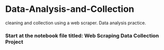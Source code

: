 # Data-Analysis-and-Collection
cleaning and collection using a web scraper. Data analysis practice.
### Start at the notebook file titled: Web Scraping Data Collection Project
